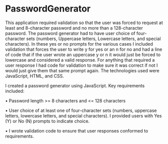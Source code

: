 # PasswordGenerator
This application required validation so that the user was forced to request at least and 8-character password and no more than a 128-character password. The password generator had to have user choice of four-character sets (numbers, Uppercase letters, Lowercase letters, and special characters). In these yes or no prompts for the various cases I included validation that forces the user to write y for yes or an n for no and had a line of code that if the user wrote an uppercase y or n it would just be forced to lowercase and considered a valid response. For anything that required a user response I had code for validation to make sure it was correct if not I would just give them that same prompt again. The technologies used were JavaScript, HTML, and CSS.

I created a password generator using JavaScript. Key requirements included:

• Password length >= 8 characters and <= 128 characters

• User choice of at least one of four-character sets (numbers, uppercase letters, lowercase letters, and special characters). I provided users with Yes (Y) or No (N) prompts to indicate choice.

• I wrote validation code to ensure that user responses conformed to requirements.

